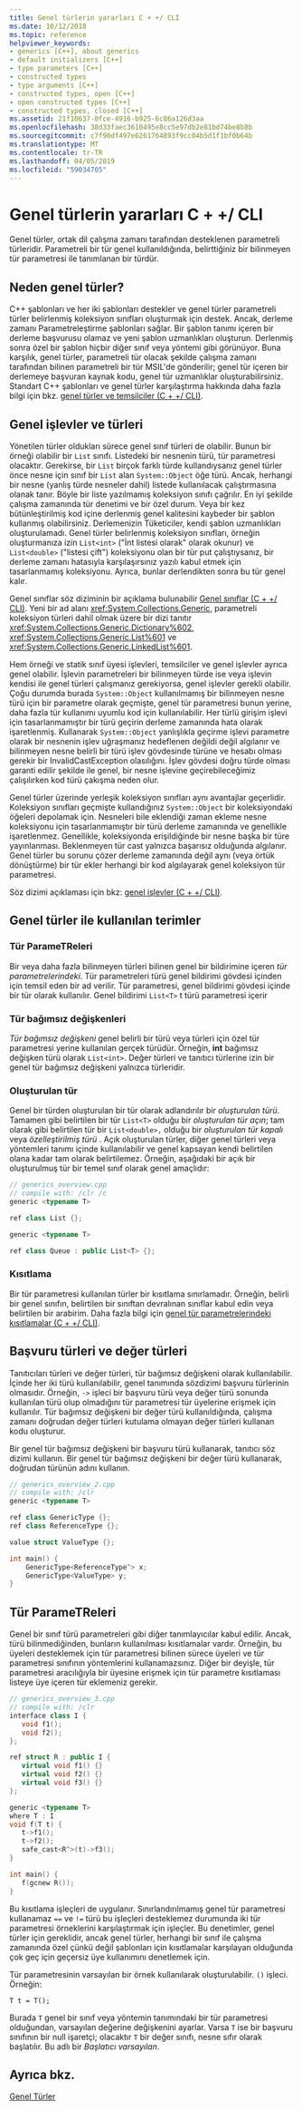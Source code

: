 ```yaml
---
title: Genel türlerin yararları C + +/ CLI
ms.date: 10/12/2018
ms.topic: reference
helpviewer_keywords:
- generics [C++], about generics
- default initializers [C++]
- type parameters [C++]
- constructed types
- type arguments [C++]
- constructed types, open [C++]
- open constructed types [C++]
- constructed types, closed [C++]
ms.assetid: 21f10637-0fce-4916-b925-6c86a126d3aa
ms.openlocfilehash: 38d33faec3610495e8cc5e97db2e81bd74be8b8b
ms.sourcegitcommit: c7f90df497e6261764893f9cc04b5d1f1bf0b64b
ms.translationtype: MT
ms.contentlocale: tr-TR
ms.lasthandoff: 04/05/2019
ms.locfileid: "59034705"
---
```

# <a name="overview-of-generics-in-ccli"></a>Genel türlerin yararları C + +/ CLI

Genel türler, ortak dil çalışma zamanı tarafından desteklenen parametreli türleridir. Parametreli bir tür genel kullanıldığında, belirttiğiniz bir bilinmeyen tür parametresi ile tanımlanan bir türdür.

## <a name="why-generics"></a>Neden genel türler?

C++ şablonları ve her iki şablonları destekler ve genel türler parametreli türler belirlenmiş koleksiyon sınıfları oluşturmak için destek. Ancak, derleme zamanı Parametreleştirme şablonları sağlar. Bir şablon tanımı içeren bir derleme başvurusu olamaz ve yeni şablon uzmanlıkları oluşturun. Derlenmiş sonra özel bir şablon hiçbir diğer sınıf veya yöntemi gibi görünüyor. Buna karşılık, genel türler, parametreli tür olacak şekilde çalışma zamanı tarafından bilinen parametreli bir tür MSIL'de gönderilir; genel tür içeren bir derlemeye başvuran kaynak kodu, genel tür uzmanlıklar oluşturabilirsiniz. Standart C++ şablonları ve genel türler karşılaştırma hakkında daha fazla bilgi için bkz. [genel türler ve temsilciler (C + +/ CLI)](generics-and-templates-visual-cpp.md).

## <a name="generic-functions-and-types"></a>Genel işlevler ve türleri

Yönetilen türler oldukları sürece genel sınıf türleri de olabilir. Bunun bir örneği olabilir bir `List` sınıfı. Listedeki bir nesnenin türü, tür parametresi olacaktır. Gerekirse, bir `List` birçok farklı türde kullandıysanız genel türler önce nesne için sınıf bir `List` alan `System::Object` öğe türü. Ancak, herhangi bir nesne (yanlış türde nesneler dahil) listede kullanılacak çalıştırmasına olanak tanır. Böyle bir liste yazılmamış koleksiyon sınıfı çağrılır. En iyi şekilde çalışma zamanında tür denetimi ve bir özel durum. Veya bir kez bütünleştirilmiş kod içine derlenmiş genel kalitesini kaybeder bir şablon kullanmış olabilirsiniz. Derlemenizin Tüketiciler, kendi şablon uzmanlıkları oluşturulamadı. Genel türler belirlenmiş koleksiyon sınıfları, örneğin oluşturmanıza izin `List<int>` ("İnt listesi olarak" olarak okunur) ve `List<double>` ("listesi çift") koleksiyonu olan bir tür put çalıştıysanız, bir derleme zamanı hatasıyla karşılaşırsınız yazılı kabul etmek için tasarlanmamış koleksiyonu. Ayrıca, bunlar derlendikten sonra bu tür genel kalır.

Genel sınıflar söz diziminin bir açıklama bulunabilir [Genel sınıflar (C + +/ CLI)](generic-classes-cpp-cli.md). Yeni bir ad alanı <xref:System.Collections.Generic>, parametreli koleksiyon türleri dahil olmak üzere bir dizi tanıtır <xref:System.Collections.Generic.Dictionary%602>, <xref:System.Collections.Generic.List%601> ve <xref:System.Collections.Generic.LinkedList%601>.

Hem örneği ve statik sınıf üyesi işlevleri, temsilciler ve genel işlevler ayrıca genel olabilir. İşlevin parametreleri bir bilinmeyen türde ise veya işlevin kendisi ile genel türleri çalışmanız gerekiyorsa, genel işlevler gerekli olabilir. Çoğu durumda burada `System::Object` kullanılmamış bir bilinmeyen nesne türü için bir parametre olarak geçmişte, genel tür parametresi bunun yerine, daha fazla tür kullanımı uyumlu kod için kullanılabilir. Her türlü girişim işlevi için tasarlanmamıştır bir türü geçirin derleme zamanında hata olarak işaretlenmiş. Kullanarak `System::Object` yanlışlıkla geçirme işlevi parametre olarak bir nesnenin işlev uğraşmanız hedeflenen değildi değil algılanır ve bilinmeyen nesne belirli bir türü işlev gövdesinde türüne ve hesabı olması gerekir bir InvalidCastException olasılığını. İşlev gövdesi doğru türde olması garanti edilir şekilde ile genel, bir nesne işlevine geçirebileceğimiz çalışılırken kod türü çakışma neden olur.

Genel türler üzerinde yerleşik koleksiyon sınıfları aynı avantajlar geçerlidir. Koleksiyon sınıfları geçmişte kullandığınız `System::Object` bir koleksiyondaki öğeleri depolamak için. Nesneleri bile eklendiği zaman ekleme nesne koleksiyonu için tasarlanmamıştır bir türü derleme zamanında ve genellikle işaretlenmez. Genellikle, koleksiyonda erişildiğinde bir nesne başka bir türe yayınlanması. Beklenmeyen tür cast yalnızca başarısız olduğunda algılanır. Genel türler bu sorunu çözer derleme zamanında değil aynı (veya örtük dönüştürme) bir tür ekler herhangi bir kod algılayarak genel koleksiyon tür parametresi.

Söz dizimi açıklaması için bkz: [genel işlevler (C + +/ CLI)](generic-functions-cpp-cli.md).

## <a name="terminology-used-with-generics"></a>Genel türler ile kullanılan terimler

### <a name="type-parameters"></a>Tür ParameTReleri

Bir veya daha fazla bilinmeyen türleri bilinen genel bir bildirimine içeren *tür parametrelerindeki*. Tür parametreleri türü genel bildirimi gövdesi içinden için temsil eden bir ad verilir. Tür parametresi, genel bildirimi gövdesi içinde bir tür olarak kullanılır. Genel bildirimi `List<T>` t türü parametresi içerir

### <a name="type-arguments"></a>Tür bağımsız değişkenleri

*Tür bağımsız değişkeni* genel belirli bir türü veya türleri için özel tür parametresi yerine kullanılan gerçek türüdür. Örneğin, **int** bağımsız değişken türü olarak `List<int>`. Değer türleri ve tanıtıcı türlerine izin bir genel tür bağımsız değişkeni yalnızca türleridir.

### <a name="constructed-type"></a>Oluşturulan tür

Genel bir türden oluşturulan bir tür olarak adlandırılır bir *oluşturulan türü*. Tamamen gibi belirtilen bir tür `List<T>` olduğu bir *oluşturulan tür açın*; tam olarak gibi belirtilen tür bir `List<double>,` olduğu bir *oluşturulan tür kapalı* veya *özelleştirilmiş türü* . Açık oluşturulan türler, diğer genel türleri veya yöntemleri tanımı içinde kullanılabilir ve genel kapsayan kendi belirtilen olana kadar tam olarak belirtilemez. Örneğin, aşağıdaki bir açık bir oluşturulmuş tür bir temel sınıf olarak genel amaçlıdır:

```cpp
// generics_overview.cpp
// compile with: /clr /c
generic <typename T>

ref class List {};

generic <typename T>

ref class Queue : public List<T> {};
```

### <a name="constraint"></a>Kısıtlama

Bir tür parametresi kullanılan türler bir kısıtlama sınırlamadır. Örneğin, belirli bir genel sınıfın, belirtilen bir sınıftan devralınan sınıflar kabul edin veya belirtilen bir arabirim. Daha fazla bilgi için [genel tür parametrelerindeki kısıtlamalar (C + +/ CLI)](constraints-on-generic-type-parameters-cpp-cli.md).

## <a name="reference-types-and-value-types"></a>Başvuru türleri ve değer türleri

Tanıtıcıları türleri ve değer türleri, tür bağımsız değişkeni olarak kullanılabilir. İçinde her iki türü kullanılabilir, genel tanımında sözdizimi başvuru türlerinin olmasıdır. Örneğin, `->` işleci bir başvuru türü veya değer türü sonunda kullanılan türü olup olmadığını tür parametresi tür üyelerine erişmek için kullanılır. Tür bağımsız değişkeni bir değer türü kullanıldığında, çalışma zamanı doğrudan değer türleri kutulama olmayan değer türleri kullanan kodu oluşturur.

Bir genel tür bağımsız değişkeni bir başvuru türü kullanarak, tanıtıcı söz dizimi kullanın. Bir genel tür bağımsız değişkeni bir değer türü kullanarak, doğrudan türünün adını kullanın.

```cpp
// generics_overview_2.cpp
// compile with: /clr
generic <typename T>

ref class GenericType {};
ref class ReferenceType {};

value struct ValueType {};

int main() {
    GenericType<ReferenceType^> x;
    GenericType<ValueType> y;
}
```

## <a name="type-parameters"></a>Tür ParameTReleri

Genel bir sınıf türü parametreleri gibi diğer tanımlayıcılar kabul edilir. Ancak, türü bilinmediğinden, bunların kullanılması kısıtlamalar vardır. Örneğin, bu üyeleri desteklemek için tür parametresi bilinen sürece üyeleri ve tür parametresi sınıfının yöntemlerini kullanamazsınız. Diğer bir deyişle, tür parametresi aracılığıyla bir üyesine erişmek için tür parametre kısıtlaması listeye üye içeren tür eklemeniz gerekir.

```cpp
// generics_overview_3.cpp
// compile with: /clr
interface class I {
   void f1();
   void f2();
};

ref struct R : public I {
   virtual void f1() {}
   virtual void f2() {}
   virtual void f3() {}
};

generic <typename T>
where T : I
void f(T t) {
   t->f1();
   t->f2();
   safe_cast<R^>(t)->f3();
}

int main() {
   f(gcnew R());
}
```

Bu kısıtlama işleçleri de uygulanır. Sınırlandırılmamış genel tür parametresi kullanamaz `==` ve `!=` türü bu işleçleri desteklemez durumunda iki tür parametresi örneklerini karşılaştırmak için işleçler. Bu denetimler, genel türler için gereklidir, ancak genel türler, herhangi bir sınıf ile çalışma zamanında özel çünkü değil şablonları için kısıtlamalar karşılayan olduğunda çok geç için geçersiz üye kullanımını denetlemek için.

Tür parametresinin varsayılan bir örnek kullanılarak oluşturulabilir. `()` işleci. Örneğin:

`T t = T();`

Burada `T` genel bir sınıf veya yöntemin tanımındaki bir tür parametresi olduğundan, varsayılan değerine değişkenini ayarlar. Varsa `T` ise bir başvuru sınıfının bir null işaretçi; olacaktır `T` bir değer sınıfı, nesne sıfır olarak başlatılır. Bu adlı bir *Başlatıcı varsayılan*.

## <a name="see-also"></a>Ayrıca bkz.

[Genel Türler](generics-cpp-component-extensions.md)